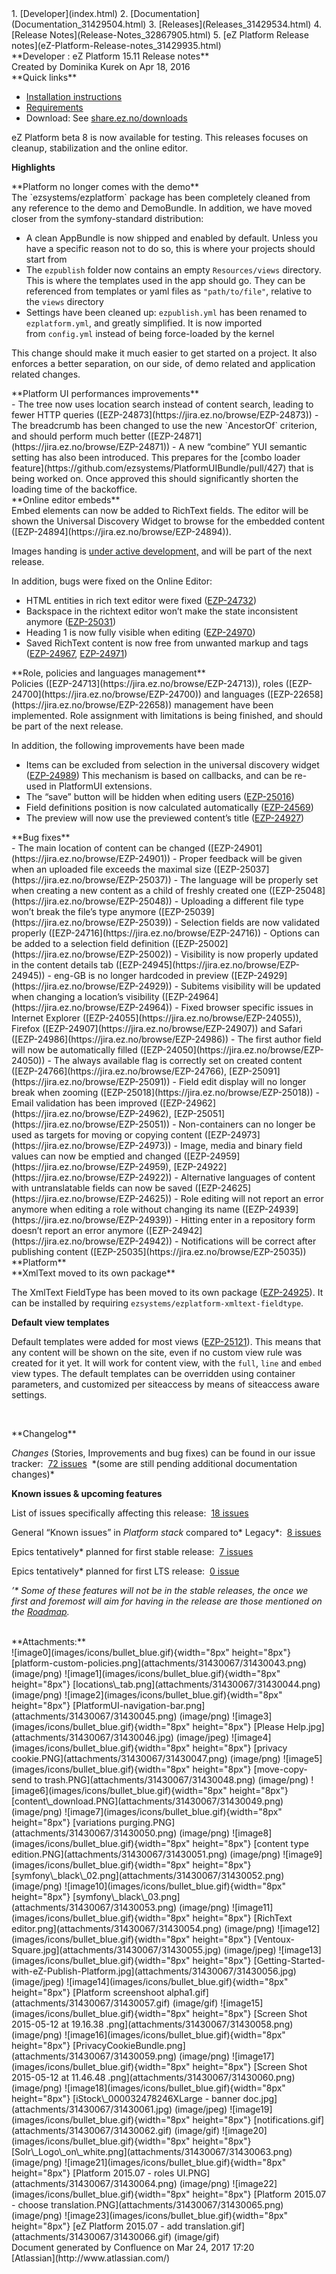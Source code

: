 <div id="page">
<div id="main" class="aui-page-panel">
<div id="main-header">
<div id="breadcrumb-section">
1.  [Developer](index.html)
2.  [Documentation](Documentation_31429504.html)
3.  [Releases](Releases_31429534.html)
4.  [Release Notes](Release-Notes_32867905.html)
5.  [eZ Platform Release notes](eZ-Platform-Release-notes_31429935.html)

</div>
**Developer : eZ Platform 15.11 Release notes**

</div>
<div id="content" class="view">
<div class="page-metadata">
Created by Dominika Kurek on Apr 18, 2016

</div>
<div id="main-content" class="wiki-content group">
<div class="contentLayout2">
<div class="columnLayout single" data-layout="single">
<div class="cell normal" data-type="normal">
<div class="innerCell">
**Quick links**

-   [Installation
    instructions](https://github.com/ezsystems/ezplatform/tag/1.0.0-beta8/INSTALL.md)[](https://github.com/ezsystems/ezplatform/blob/v15.05/INSTALL.md)
-   [Requirements](https://doc.ez.no/display/TMPA/Requirements+5.4)
-   Download:
    See [share.ez.no/downloads](http://share.ez.no/downloads/downloads/ez-platform-15.09)

</div>
</div>
</div>
<div class="columnLayout single" data-layout="single">
<div class="cell normal" data-type="normal">
<div class="innerCell">
eZ Platform beta 8 is now available for testing. This releases focuses
on cleanup, stabilization and the online editor.

**Highlights**

</div>
</div>
</div>
<div class="columnLayout single" data-layout="single">
<div class="cell normal" data-type="normal">
<div class="innerCell">
**Platform no longer comes with the demo**

</div>
</div>
</div>
<div class="columnLayout single" data-layout="single">
<div class="cell normal" data-type="normal">
<div class="innerCell">
The `ezsystems/ezplatform` package has been completely cleaned from any
reference to the demo and DemoBundle. In addition, we have moved closer
from the symfony-standard distribution:

-   A clean AppBundle is now shipped and enabled by default. Unless you
    have a specific reason not to do so, this is where your projects
    should start from
-   The `ezpublish` folder now contains an empty
    `Resources/views` directory. This is where the templates used in the
    app should go. They can be referenced from templates or yaml files
    as `"path/to/file"`, relative to the `views` directory
-   Settings have been cleaned up: `ezpublish.yml` has been renamed to
    `ezplatform.yml`, and greatly simplified. It is now imported
    from `config.yml` instead of being force-loaded by the kernel

This change should make it much easier to get started on a project. It
also enforces a better separation, on our side, of demo related and
application related changes.

</div>
</div>
</div>
<div class="columnLayout single" data-layout="single">
<div class="cell normal" data-type="normal">
<div class="innerCell">
**Platform UI performances improvements**

</div>
</div>
</div>
<div class="columnLayout single" data-layout="single">
<div class="cell normal" data-type="normal">
<div class="innerCell">
-   The tree now uses location search instead of content search, leading
    to fewer HTTP queries
    ([EZP-24873](https://jira.ez.no/browse/EZP-24873))
-   The breadcrumb has been changed to use the
    new `AncestorOf` criterion, and should perform much better
    ([EZP-24871](https://jira.ez.no/browse/EZP-24871))
-   A new “combine” YUI semantic setting has also been introduced. This
    prepares for the [combo loader
    feature](https://github.com/ezsystems/PlatformUIBundle/pull/427) that
    is being worked on. Once approved this should significantly shorten
    the loading time of the backoffice.

</div>
</div>
</div>
<div class="columnLayout single" data-layout="single">
<div class="cell normal" data-type="normal">
<div class="innerCell">
**Online editor embeds**

</div>
</div>
</div>
<div class="columnLayout single" data-layout="single">
<div class="cell normal" data-type="normal">
<div class="innerCell">
Embed elements can now be added to RichText fields. The editor will be
shown the Universal Discovery Widget to browse for the embedded content
([EZP-24894](https://jira.ez.no/browse/EZP-24894)).

Images handing is [under active
development,](https://github.com/ezsystems/PlatformUIBundle/pull/436) and
will be part of the next release.

In addition, bugs were fixed on the Online Editor:

-   HTML entities in rich text editor were fixed
    ([EZP-24732](https://jira.ez.no/browse/EZP-24732))
-   Backspace in the richtext editor won’t make the state inconsistent
    anymore ([EZP-25031](https://jira.ez.no/browse/EZP-25031))
-   Heading 1 is now fully visible when editing
    ([EZP-24970](https://jira.ez.no/browse/EZP-24970))
-   Saved RichText content is now free from unwanted markup and tags
    ([EZP-24967](https://jira.ez.no/browse/EZP-24967), [EZP-24971](https://jira.ez.no/browse/EZP-24971))

</div>
</div>
</div>
<div class="columnLayout single" data-layout="single">
<div class="cell normal" data-type="normal">
<div class="innerCell">
**Role, policies and languages management**

</div>
</div>
</div>
<div class="columnLayout single" data-layout="single">
<div class="cell normal" data-type="normal">
<div class="innerCell">
Policies ([EZP-24713](https://jira.ez.no/browse/EZP-24713)), roles
([EZP-24700](https://jira.ez.no/browse/EZP-24700)) and languages
([EZP-22658](https://jira.ez.no/browse/EZP-22658)) management have been
implemented. Role assignment with limitations is being finished, and
should be part of the next release.

In addition, the following improvements have been made

-   Items can be excluded from selection in the universal discovery
    widget ([EZP-24989](https://jira.ez.no/browse/EZP-24989)) This
    mechanism is based on callbacks, and can be re-used in
    PlatformUI extensions. 
-   The “save” button will be hidden when editing users
    ([EZP-25016](https://jira.ez.no/browse/EZP-25016))
-   Field definitions position is now calculated automatically
    ([EZP-24569](https://jira.ez.no/browse/EZP-24569))
-   The preview will now use the previewed content’s title
    ([EZP-24927](https://jira.ez.no/browse/EZP-24927))

</div>
</div>
</div>
<div class="columnLayout single" data-layout="single">
<div class="cell normal" data-type="normal">
<div class="innerCell">
**Bug fixes**

</div>
</div>
</div>
<div class="columnLayout single" data-layout="single">
<div class="cell normal" data-type="normal">
<div class="innerCell">
-   The main location of content can be changed
    ([EZP-24901](https://jira.ez.no/browse/EZP-24901))
-   Proper feedback will be given when an uploaded file exceeds the
    maximal size ([EZP-25037](https://jira.ez.no/browse/EZP-25037))
-   The language will be properly set when creating a new content as a
    child of freshly created one
    ([EZP-25048](https://jira.ez.no/browse/EZP-25048))
-   Uploading a different file type won’t break the file’s type anymore
    ([EZP-25039](https://jira.ez.no/browse/EZP-25039))
-   Selection fields are now validated properly
    ([EZP-24716](https://jira.ez.no/browse/EZP-24716))
-   Options can be added to a selection field definition
    ([EZP-25002](https://jira.ez.no/browse/EZP-25002))
-   Visibility is now properly updated in the content details tab
    ([EZP-24945](https://jira.ez.no/browse/EZP-24945))
-   eng-GB is no longer hardcoded in preview
    ([EZP-24929](https://jira.ez.no/browse/EZP-24929))
-   Subitems visibility will be updated when changing a location’s
    visibility ([EZP-24964](https://jira.ez.no/browse/EZP-24964))
-   Fixed browser specific issues in Internet Explorer
    ([EZP-24055](https://jira.ez.no/browse/EZP-24055)), Firefox
    ([EZP-24907](https://jira.ez.no/browse/EZP-24907)) and Safari
    ([EZP-24986](https://jira.ez.no/browse/EZP-24986))
-   The first author field will now be automatically filled
    ([EZP-24050](https://jira.ez.no/browse/EZP-24050))
-   The always available flag is correctly set on created content
    ([EZP-24766](https://jira.ez.no/browse/EZP-24766), [EZP-25091](https://jira.ez.no/browse/EZP-25091))
-   Field edit display will no longer break when zooming
    ([EZP-25018](https://jira.ez.no/browse/EZP-25018))
-   Email validation has been improved
    ([EZP-24962](https://jira.ez.no/browse/EZP-24962), [EZP-25051](https://jira.ez.no/browse/EZP-25051))
-   Non-containers can no longer be used as targets for moving or
    copying content ([EZP-24973](https://jira.ez.no/browse/EZP-24973))
-   Image, media and binary field values can now be emptied and changed
    ([EZP-24959](https://jira.ez.no/browse/EZP-24959), [EZP-24922](https://jira.ez.no/browse/EZP-24922))
-   Alternative languages of content with untranslatable fields can now
    be saved ([EZP-24625](https://jira.ez.no/browse/EZP-24625))
-   Role editing will not report an error anymore when editing a role
    without changing its name
    ([EZP-24939](https://jira.ez.no/browse/EZP-24939))
-   Hitting enter in a repository form doesn’t report an error anymore
    ([EZP-24942](https://jira.ez.no/browse/EZP-24942))
-   Notifications will be correct after publishing content
    ([EZP-25035](https://jira.ez.no/browse/EZP-25035))

</div>
</div>
</div>
<div class="columnLayout single" data-layout="single">
<div class="cell normal" data-type="normal">
<div class="innerCell">
**Platform**

</div>
</div>
</div>
<div class="columnLayout single" data-layout="single">
<div class="cell normal" data-type="normal">
<div class="innerCell">
**XmlText moved to its own package**

The XmlText FieldType has been moved to its own package
([EZP-24925](https://jira.ez.no/browse/EZP-24925)). It can be
installed by requiring `ezsystems/ezplatform-xmltext-fieldtype`.

**Default view templates**

Default templates were added for most views
([EZP-25121](https://jira.ez.no/browse/EZP-25121)). This means that any
content will be shown on the site, even if no custom view rule was
created for it yet. It will work for content view, with
the `full`, `line` and `embed` view types. The default templates can be
overridden using container parameters, and customized per siteaccess by
means of siteaccess aware settings.

 

</div>
</div>
</div>
<div class="columnLayout single" data-layout="single">
<div class="cell normal" data-type="normal">
<div class="innerCell">
**Changelog**

*Changes* (Stories, Improvements and bug fixes) can be found in our
issue tracker:  [72
issues](https://jira.ez.no/secure/IssueNavigator.jspa?reset=true&jqlQuery=fixVersion%3D%222015.11%22+AND+project+%3D+EZP+AND+issuetype+in+%28Story%2C+Improvement%2C+Bug%29+order+by+issuetype+++&src=confmacro)
 \*(some are still pending additional documentation changes)\*

**Known issues & upcoming features**

List of issues specifically affecting this release:  [18
issues](https://jira.ez.no/secure/IssueNavigator.jspa?reset=true&jqlQuery=project+%3D+EZP+AND+issuetype+in+%28bug%29+AND+affectedVersion+%3D+2015.11+ORDER+BY+priority+++++++&src=confmacro)

General “Known issues” in *Platform stack* compared to\* Legacy\*:  [8
issues](https://jira.ez.no/secure/IssueNavigator.jspa?reset=true&jqlQuery=project+%3D+EZP+AND+affectedVersion+%3D%22Known+Issues+5.x+Stack%22+AND+resolution+%3D+Unresolved+ORDER+BY+priority+&src=confmacro)

Epics tentatively\* planned for first stable release:  [7
issues](https://jira.ez.no/secure/IssueNavigator.jspa?reset=true&jqlQuery=project+%3D+EZP+AND+issuetype+%3D+Epic+AND+fixVersion%3DPollux+AND+resolution+%3D+Unresolved+ORDER+BY+priority+&src=confmacro)

Epics tentatively\* planned for first LTS release:  [0
issue](https://jira.ez.no/secure/IssueNavigator.jspa?reset=true&jqlQuery=project+%3D+EZP+AND+issuetype+%3D+Epic+AND+fixVersion%3D%22Mauna+Kea%22+AND+resolution+%3D+Unresolved+ORDER+BY+priority++&src=confmacro)

*’\* Some of these features will not be in the stable releases, the once
we first and foremost will aim for having in the release are those
mentioned on
the [Roadmap](http://ez.no/Blog/What-to-Expect-from-eZ-Studio-and-eZ-Platform).*

</div>
</div>
</div>
</div>
 

</div>
<div class="pageSection group">
<div class="pageSectionHeader">
**Attachments:**

</div>
<div class="greybox" align="left">
![image0](images/icons/bullet_blue.gif){width="8px" height="8px"}
[platform-custom-policies.png](attachments/31430067/31430043.png)
(image/png) ![image1](images/icons/bullet_blue.gif){width="8px"
height="8px"} [locations\_tab.png](attachments/31430067/31430044.png)
(image/png) ![image2](images/icons/bullet_blue.gif){width="8px"
height="8px"}
[PlatformUI-navigation-bar.png](attachments/31430067/31430045.png)
(image/png) ![image3](images/icons/bullet_blue.gif){width="8px"
height="8px"} [Please Help.jpg](attachments/31430067/31430046.jpg)
(image/jpeg) ![image4](images/icons/bullet_blue.gif){width="8px"
height="8px"} [privacy cookie.PNG](attachments/31430067/31430047.png)
(image/png) ![image5](images/icons/bullet_blue.gif){width="8px"
height="8px"} [move-copy-send to
trash.PNG](attachments/31430067/31430048.png) (image/png)
![image6](images/icons/bullet_blue.gif){width="8px" height="8px"}
[content\_download.PNG](attachments/31430067/31430049.png) (image/png)
![image7](images/icons/bullet_blue.gif){width="8px" height="8px"}
[variations purging.PNG](attachments/31430067/31430050.png) (image/png)
![image8](images/icons/bullet_blue.gif){width="8px" height="8px"}
[content type edition.PNG](attachments/31430067/31430051.png)
(image/png) ![image9](images/icons/bullet_blue.gif){width="8px"
height="8px"}
[symfony\_black\_02.png](attachments/31430067/31430052.png) (image/png)
![image10](images/icons/bullet_blue.gif){width="8px" height="8px"}
[symfony\_black\_03.png](attachments/31430067/31430053.png) (image/png)
![image11](images/icons/bullet_blue.gif){width="8px" height="8px"}
[RichText editor.png](attachments/31430067/31430054.png) (image/png)
![image12](images/icons/bullet_blue.gif){width="8px" height="8px"}
[Ventoux-Square.jpg](attachments/31430067/31430055.jpg) (image/jpeg)
![image13](images/icons/bullet_blue.gif){width="8px" height="8px"}
[Getting-Started-with-eZ-Publish-Platform.jpg](attachments/31430067/31430056.jpg)
(image/jpeg) ![image14](images/icons/bullet_blue.gif){width="8px"
height="8px"} [Platform screenshoot
alpha1.gif](attachments/31430067/31430057.gif) (image/gif)
![image15](images/icons/bullet_blue.gif){width="8px" height="8px"}
[Screen Shot 2015-05-12 at 19.16.38
.png](attachments/31430067/31430058.png) (image/png)
![image16](images/icons/bullet_blue.gif){width="8px" height="8px"}
[PrivacyCookieBundle.png](attachments/31430067/31430059.png) (image/png)
![image17](images/icons/bullet_blue.gif){width="8px" height="8px"}
[Screen Shot 2015-05-12 at 11.46.48
.png](attachments/31430067/31430060.png) (image/png)
![image18](images/icons/bullet_blue.gif){width="8px" height="8px"}
[iStock\_000032478246XLarge - banner
doc.jpg](attachments/31430067/31430061.jpg) (image/jpeg)
![image19](images/icons/bullet_blue.gif){width="8px" height="8px"}
[notifications.gif](attachments/31430067/31430062.gif) (image/gif)
![image20](images/icons/bullet_blue.gif){width="8px" height="8px"}
[Solr\_Logo\_on\_white.png](attachments/31430067/31430063.png)
(image/png) ![image21](images/icons/bullet_blue.gif){width="8px"
height="8px"} [Platform 2015.07 - roles
UI.PNG](attachments/31430067/31430064.png) (image/png)
![image22](images/icons/bullet_blue.gif){width="8px" height="8px"}
[Platform 2015.07 - choose
translation.PNG](attachments/31430067/31430065.png) (image/png)
![image23](images/icons/bullet_blue.gif){width="8px" height="8px"} [eZ
Platform 2015.07 - add
translation.gif](attachments/31430067/31430066.gif) (image/gif)

</div>
</div>
</div>
</div>
<div id="footer" role="contentinfo">
<div class="section footer-body">
Document generated by Confluence on Mar 24, 2017 17:20

<div id="footer-logo">
[Atlassian](http://www.atlassian.com/)

</div>
</div>
</div>
</div>

